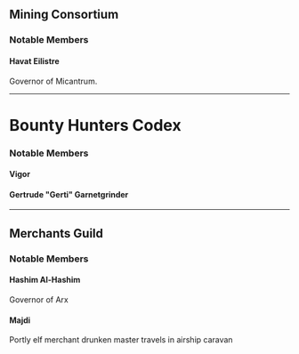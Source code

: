 ## Mining Consortium

### Notable Members

#### Havat Eilistre

Governor of Micantrum.

---

# Bounty Hunters Codex

### Notable Members

#### Vigor

#### Gertrude "Gerti" Garnetgrinder

---

## Merchants Guild

### Notable Members

#### Hashim Al-Hashim

Governor of Arx

#### Majdi

Portly elf merchant drunken master travels in airship caravan
